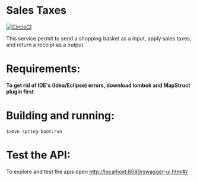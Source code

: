 # Sales Taxes
[![CircleCI](https://circleci.com/gh/dordika/sales-taxes.svg?style=svg)](https://circleci.com/gh/dordika/sales-taxes)

This service permit to send a shopping basket as a input, apply sales taxes, and return a receipt as  a output

# Requirements:
 
**To get rid of IDE's (Idea/Eclipse) errors, download lombok and MapStruct plugin first**

# Building and running:
`$>mvn spring-boot:run `

# Test the API:

To explore and test the apis open
[http://localhost:8080/swagger-ui.html#/](http://localhost:8080/swagger-ui.html#/)
